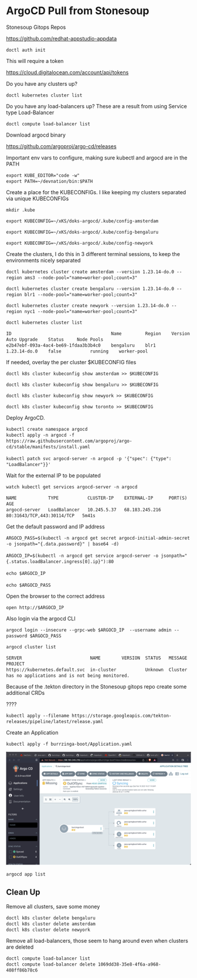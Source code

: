 # ArgoCD Pull from Stonesoup

Stonesoup Gitops Repos

https://github.com/redhat-appstudio-appdata

```
doctl auth init
```

This will require a token

https://cloud.digitalocean.com/account/api/tokens


Do you have any clusters up?

```
doctl kubernetes cluster list
```

Do you have any load-balancers up?  These are a result from using Service type Load-Balancer

```
doctl compute load-balancer list
```

Download argocd binary

https://github.com/argoproj/argo-cd/releases

Important env vars to configure, making sure kubectl and argocd are in the PATH

```
export KUBE_EDITOR="code -w"
export PATH=~/devnation/bin:$PATH
```


Create a place for the KUBECONFIGs.  I like keeping my clusters separated via unique KUBECONFIGs

```
mkdir .kube
```

```
export KUBECONFIG=~/xKS/doks-argocd/.kube/config-amsterdam
```

```
export KUBECONFIG=~/xKS/doks-argocd/.kube/config-bengaluru
```

```
export KUBECONFIG=~/xKS/doks-argocd/.kube/config-newyork
```

Create the clusters, I do this in 3 different terminal sessions, to keep the environments nicely separated

```
doctl kubernetes cluster create amsterdam --version 1.23.14-do.0 --region ams3 --node-pool="name=worker-pool;count=3"
```

```
doctl kubernetes cluster create bengaluru --version 1.23.14-do.0 --region blr1 --node-pool="name=worker-pool;count=3"
```

```
doctl kubernetes cluster create newyork --version 1.23.14-do.0 --region nyc1 --node-pool="name=worker-pool;count=3"
```

```
doctl kubernetes cluster list
```

```
ID                                      Name         Region    Version         Auto Upgrade    Status     Node Pools
e2b47ebf-093a-4ac4-be69-1fdaa3b3b4c0    bengaluru    blr1      1.23.14-do.0    false           running    worker-pool
```

If needed, overlay the per cluster $KUBECONFIG files

```
doctl k8s cluster kubeconfig show amsterdam >> $KUBECONFIG
```

```
doctl k8s cluster kubeconfig show bengaluru >> $KUBECONFIG
```

```
doctl k8s cluster kubeconfig show newyork >> $KUBECONFIG
```

```
doctl k8s cluster kubeconfig show toronto >> $KUBECONFIG
```

Deploy ArgoCD. 

```
kubectl create namespace argocd
kubectl apply -n argocd -f https://raw.githubusercontent.com/argoproj/argo-cd/stable/manifests/install.yaml

kubectl patch svc argocd-server -n argocd -p '{"spec": {"type": "LoadBalancer"}}'
```

Wait for the external IP to be populated

```
watch kubectl get services argocd-server -n argocd
```

```
NAME            TYPE           CLUSTER-IP    EXTERNAL-IP      PORT(S)                      AGE
argocd-server   LoadBalancer   10.245.5.37   68.183.245.216   80:31643/TCP,443:30114/TCP   5m41s
```

Get the default password and IP address

```
ARGOCD_PASS=$(kubectl -n argocd get secret argocd-initial-admin-secret -o jsonpath="{.data.password}" | base64 -d)

ARGOCD_IP=$(kubectl -n argocd get service argocd-server -o jsonpath="{.status.loadBalancer.ingress[0].ip}"):80

echo $ARGOCD_IP

echo $ARGOCD_PASS
```

Open the browser to the correct address

```
open http://$ARGOCD_IP
```

Also login via the argocd CLI

```
argocd login --insecure --grpc-web $ARGOCD_IP  --username admin --password $ARGOCD_PASS
```

```
argocd cluster list
```

```
SERVER                          NAME        VERSION  STATUS   MESSAGE                                                  PROJECT
https://kubernetes.default.svc  in-cluster           Unknown  Cluster has no applications and is not being monitored.
```

Because of the .tekton directory in the Stonesoup gitops repo create some additional CRDs

????

```
kubectl apply --filename https://storage.googleapis.com/tekton-releases/pipeline/latest/release.yaml
```  

Create an Application

```
kubectl apply -f burrzinga-boot/Application.yaml
```


![Burrzinga Boot Syncing](images/burrzinga-boot-syncing.png)


```
argocd app list
```

## Clean Up

Remove all clusters, save some money
```
doctl k8s cluster delete bengaluru
doctl k8s cluster delete amsterdam
doctl k8s cluster delete newyork
```

Remove all load-balancers, those seem to hang around even when clusters are deleted
```
doctl compute load-balancer list
doctl compute load-balancer delete 1069dd38-35e8-4f6a-a968-408ff86b78c6
```
